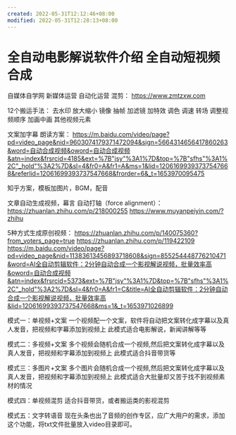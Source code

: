 ```yaml
---
created: 2022-05-31T12:12:46+08:00
modified: 2022-05-31T12:28:13+08:00
---
```


# 全自动电影解说软件介绍 全自动短视频合成

自媒体自学网 新媒体运营 自动化运营 混剪：
https://www.zmtzxw.com

12个搬运手法：
去水印 放大缩小 镜像 抽帧 加滤镜 加特效 调色 调速 转场 调整视频顺序 加画中画 其他视频元素

文案加字幕 朗读方案：
https://m.baidu.com/video/page?pd=video_page&nid=9603074179371472094&sign=5664314656417860263&word=自动合成视频&oword=自动合成视频&atn=index&frsrcid=4185&ext=%7B"jsy"%3A1%7D&top=%7B"sfhs"%3A1%2C"_hold"%3A2%7D&sl=4&fr0=A&fr1=A&ms=1&lid=12061699393737547668&referlid=12061699393737547668&frorder=6&_t=1653970095475

知乎方案，模板加图片，BGM，配音

文章自动生成视频，幕言 自动打轴（force alignment）：
https://zhuanlan.zhihu.com/p/218000255
https://www.muyanpeiyin.com/?zhihu

5种方式生成原创视频：
https://zhuanlan.zhihu.com/p/140075360?from_voters_page=true
https://zhuanlan.zhihu.com/p/119422109
https://m.baidu.com/video/page?pd=video_page&nid=11383613456893718608&sign=855254448776210471&word=AI全自动剪辑软件：2分钟自动合成一个影视解说视频，批量效率高&oword=自动合成视频&atn=index&frsrcid=5373&ext=%7B"jsy"%3A1%7D&top=%7B"sfhs"%3A1%2C"_hold"%3A2%7D&sl=4&fr0=A&fr1=C&title=AI全自动剪辑软件：2分钟自动合成一个影视解说视频，批量效率高&lid=12061699393737547668&ms=1&_t=1653971026899

模式一：单视频+文案
一个视频配一个文案，软件将自动把文案转化成字幕以及真人发音，把视频和字幕添加到视频上
此模式适合电影解说，新闻讲解等等

模式二：多视频+文案
多个视频会随机合成一个视频,然后把文案转化成字幕以及真人发音，把视频和字幕添加到视频上
此模式适合抖音带货等

模式三：多图片+文案
多个图片会随机合成一个视频,然后把文案转化成字幕以及真人发音，把视频和字幕添加到视频上
此模式适合大批量却又苦于找不到视频素材的情况

模式四：单视频混剪
适合抖音带货，或者搬运类的影视混剪

模式五：文字转语音
现在头条也出了音频的创作专区，应广大用户的需求，添加这个功能，将txt文件批量放入video目录即可。
